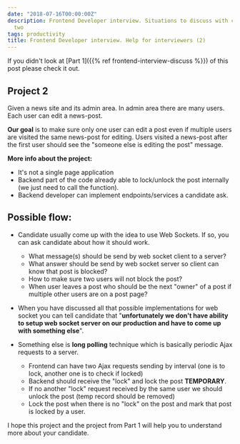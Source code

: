 ```yaml
---
date: "2018-07-16T00:00:00Z"
description: Frontend Developer interview. Situations to discuss with candidate part
  two
tags: productivity
title: Frontend Developer interview. Help for interviewers (2)
---
```


If you didn't look at [Part 1]({{% ref frontend-interview-discuss %}}) of this post please check it out.

Project 2
----------

Given a news site and its admin area. In admin area there are many users. Each user can edit a news-post.

**Our goal** is to make sure only one user can edit a post even if multiple users are visited the same news-post for editing. Users visited a news-post after the first user should see the "someone else is editing the post" message.

**More info about the project:**

* It's not a single page application
* Backend part of the code already able to lock/unlock the post internally (we just need to call the function).
* Backend developer can implement endpoints/services a candidate ask.

Possible flow:
-------------

* Candidate usually come up with the idea to use Web Sockets. If so, you can ask candidate about how it should work.


  * What message(s) should be send by web socket client to a server?
  * What answer should be send by web socket server so client can know that post is blocked?
  * How to make sure two users will not block the post?
  * When user leaves a post who should be the next "owner" of a post if multiple other users are on a post page?

* When you have discussed all that possible implementations for web socket you can tell candidate that
  "**unfortunately we don't have ability to setup web socket server on
  our production and have to come up with something else**".
* Something else is **long polling** technique which is basically periodic Ajax requests to a server.


  * Frontend can have two Ajax requests sending by interval (one is to lock, another one is to check if locked)
  * Backend should receive the "lock" and lock the post **TEMPORARY**.
  * If no another "lock" request received by the same user we should unlock the post (temp record should be removed)
  * Lock the post when there is no "lock" on the post and mark that post is locked by a user.

I hope this project and the project from Part 1 will help you to understand more about your candidate.
